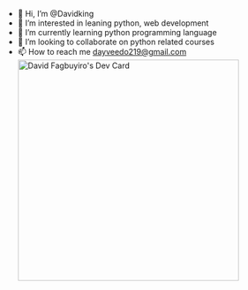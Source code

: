 - 👋 Hi, I’m @Davidking
- 👀 I’m interested in leaning python, web development 
- 🌱 I’m currently learning python programming language 
- 💞️ I’m looking to collaborate on python related courses
- 📫 How to reach me dayveedo219@gmail.com 
<a href="https://app.daily.dev/Davidking"><img src="https://api.daily.dev/devcards/fc9ae34f2edc4cb09f5be1dc4613500d.png?r=pqi" width="400" alt="David Fagbuyiro's Dev Card"/></a>
<!---
Saintdavidking/Saintdavidking is a ✨ special ✨ repository because its `README.md` (this file) appears on your GitHub profile.
You can click the Preview link to take a look at your changes.
--->
